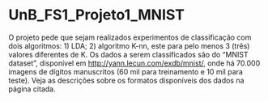 # UnB_FS1_Projeto1_MNIST

O projeto pede que sejam realizados experimentos de classificação com dois algoritmos: 1) LDA; 2)
algoritmo K-nn, este para pelo menos 3 (três) valores diferentes de K. Os dados a serem classificados
são do “MNIST dataset”, disponível em http://yann.lecun.com/exdb/mnist/, onde há 70.000 imagens de
dígitos manuscritos (60 mil para treinamento e 10 mil para teste). Veja as descrições sobre os formatos
disponíveis dos dados na página citada.